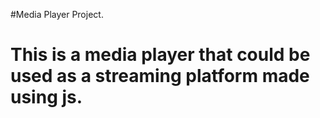 #Media Player Project.

# This is a media player that could be used as a streaming platform made using js.
